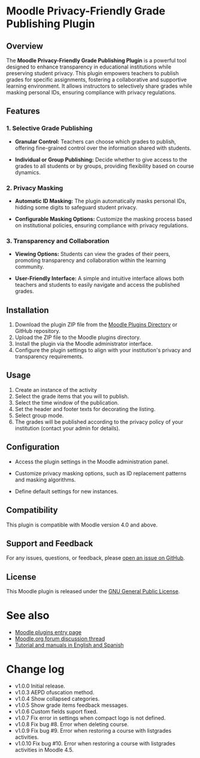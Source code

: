 # Moodle Privacy-Friendly Grade Publishing Plugin

## Overview

The **Moodle Privacy-Friendly Grade Publishing Plugin** is a powerful tool designed to enhance transparency in educational institutions while preserving student privacy. This plugin empowers teachers to publish grades for specific assignments, fostering a collaborative and supportive learning environment. It allows instructors to selectively share grades while masking personal IDs, ensuring compliance with privacy regulations.

## Features

### 1. Selective Grade Publishing

- **Granular Control:** Teachers can choose which grades to publish, offering fine-grained control over the information shared with students.

- **Individual or Group Publishing:** Decide whether to give access to the grades to all students or by groups, providing flexibility based on course dynamics.

### 2. Privacy Masking

- **Automatic ID Masking:** The plugin automatically masks personal IDs, hidding some digits to safeguard student privacy.

- **Configurable Masking Options:** Customize the masking process based on institutional policies, ensuring compliance with privacy regulations.

### 3. Transparency and Collaboration

- **Viewing Options:** Students can view the grades of their peers, promoting transparency and collaboration within the learning community.

- **User-Friendly Interface:** A simple and intuitive interface allows both teachers and students to easily navigate and access the published grades.

## Installation

1. Download the plugin ZIP file from the [Moodle Plugins Directory](https://moodle.org/plugins/) or GitHub repository.
2. Upload the ZIP file to the Moodle plugins directory.
3. Install the plugin via the Moodle administrator interface.
4. Configure the plugin settings to align with your institution's privacy and transparency requirements.

## Usage

1. Create an instance of the activity
2. Select the grade items that you will to publish.
3. Select the time window of the publication.
4. Set the header and footer texts for decorating the listing.
4. Select group mode.
3. The grades will be published according to the privacy policy of your institution (contact your admin for details).

## Configuration

- Access the plugin settings in the Moodle administration panel.

- Customize privacy masking options, such as ID replacement patterns and masking algorithms.

- Define default settings for new instances.

## Compatibility

This plugin is compatible with Moodle version 4.0 and above.

## Support and Feedback

For any issues, questions, or feedback, please [open an issue on GitHub](https://github.com/juacas/moodle-mod_listgrades).

## License

This Moodle plugin is released under the [GNU General Public License](https://www.gnu.org/licenses/gpl-3.0.en.html).

See also
=========

 - [Moodle plugins entry page](http://moodle.org/plugins/view.php?plugin=mod_listgrades)
 - [Moodle.org forum discussion thread](Future)
 - [Tutorial and manuals in English and Spanish](https://juacas.github.io/moodle-mod_listgrades/)

Change log
==========
- v1.0.0 Initial release.
- v1.0.3 AEPD ofuscation method.
- v1.0.4 Show collapsed categories.
- v1.0.5 Show grade items feedback messages.
- v1.0.6 Custom fields suport fixed.
- v1.0.7 Fix error in settings when compact logo is not defined.
- v1.0.8 Fix bug #8. Error when deleting course.
- v1.0.9 Fix bug #9. Error when restoring a course with listgrades activities.
- v1.0.10 Fix bug #10. Error when restoring a course with listgrades activities in Moodle 4.5.